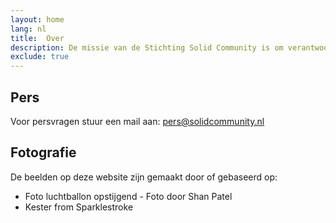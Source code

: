 ```yaml
---
layout: home
lang: nl
title:  Over
description: De missie van de Stichting Solid Community is om verantwoord en veilig data delen te realiseren op basis van van open standaarden en gebaseerd op waardes zoals zelfbeschikking, keuzevrijheid, vertrouwen en transparantie. We zien technologie als een middel om bij te dragen aan een mensgerichte, vriendelijke en veilige gebruikerservaring.
exclude: true
---
```


## Pers
Voor persvragen stuur een mail aan: <pers@solidcommunity.nl>

## Fotografie
De beelden op deze website zijn gemaakt door of gebaseerd op:

* Foto luchtballon opstijgend - Foto door Shan Patel
* Kester from Sparklestroke
